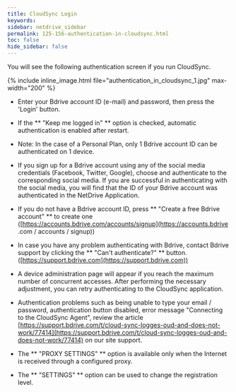 ```yaml
---
title: CloudSync Login
keywords:
sidebar: netdrive_sidebar
permalink: 125-156-authentication-in-cloudsync.html
toc: false
hide_sidebar: false
---
```


You will see the following authentication screen if you run CloudSync.

{% include inline_image.html file="authentication_in_cloudsync_1.jpg" max-width="200" %}

- Enter your Bdrive account ID (e-mail) and password, then press the 'Login' button.

- If the ** "Keep me logged in" ** option is checked, automatic authentication is enabled after restart.

- Note: In the case of a Personal Plan, only 1 Bdrive account ID can be authenticated on 1 device.

- If you sign up for a Bdrive account using any of the social media credentials (Facebook, Twitter, Google), choose and authenticate to the corresponding social media. If you are successful in authenticating with the social media, you will find that the ID of your Bdrive account was authenticated in the NetDrive Application.

- If you do not have a Bdrive account ID, press ** "Create a free Bdrive account" ** to create one ([https://accounts.bdrive.com/accounts/signup](https://accounts.bdrive .com / accounts / signup))

- In case you have any problem authenticating with Bdrive, contact Bdrive support by clicking the ** "Can't authenticate?" ** button. ([https://support.bdrive.com](https://support.bdrive.com))

- A device administration page will appear if you reach the maximum number of concurrent accesses. After performing the necessary adjustment, you can retry authenticating to the CloudSync application.

- Authentication problems such as being unable to type your email / password, authentication button disabled, error message "Connecting to the CloudSync Agent", review the article [https://support.bdrive.com/t/cloud-sync-logges-oud-and-does-not-work/77414](https://support.bdrive.com/t/cloud-sync-logges-oud-and-does-not-work/77414) on our site support.

- The ** "PROXY SETTINGS" ** option is available only when the Internet is received through a configured proxy.

- The ** "SETTINGS" ** option can be used to change the registration level.
     